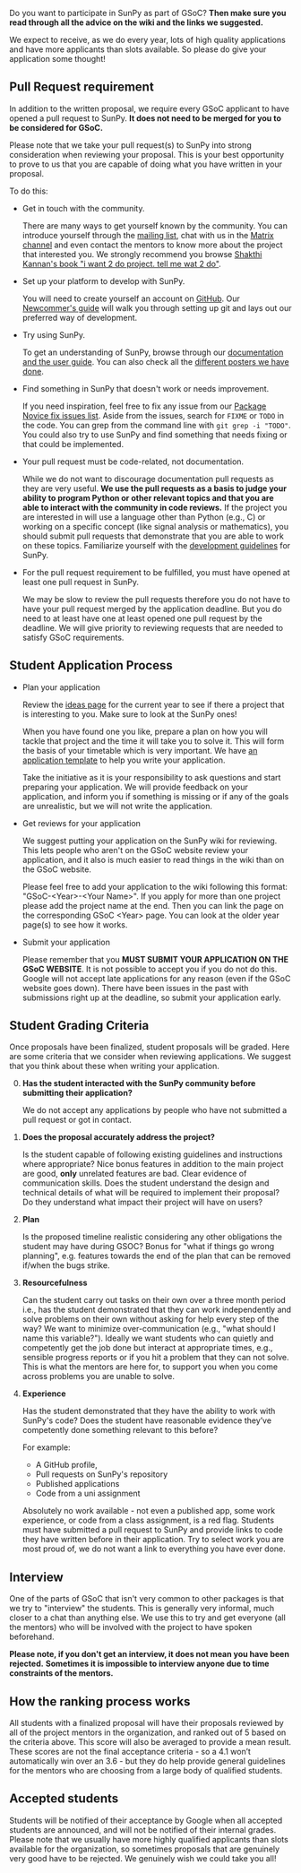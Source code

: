 Do you want to participate in SunPy as part of GSoC?
**Then make sure you read through all the advice on the wiki and the links we suggested.**

We expect to receive, as we do every year, lots of high quality applications and have more applicants than slots available.
So please do give your application some thought!

## Pull Request requirement

In addition to the written proposal, we require every GSoC applicant to have opened a pull request to SunPy.
**It does not need to be merged for you to be considered for GSoC.**

Please note that we take your pull request(s) to SunPy into strong consideration when reviewing your proposal.
This is your best opportunity to prove to us that you are capable of doing what you have written in your proposal.

To do this:

* Get in touch with the community.

  There are many ways to get yourself known by the community.
  You can introduce yourself through the [mailing list](https://groups.google.com/group/sunpy), chat with us in the [Matrix channel](https://riot.im/app/#/room/#sunpy:matrix.org) and even contact the mentors to know more about the project that interested you.
  We strongly recommend you browse [Shakthi Kannan's book "i want 2 do project. tell me wat 2 do"](http://shakthimaan.com/downloads/book/chapter1.pdf).

* Set up your platform to develop with SunPy.

  You will need to create yourself an account on [GitHub](https://github.com).
  Our [Newcommer's guide](http://docs.sunpy.org/en/latest/dev_guide/newcomers.html) will walk you through setting up git and lays out our preferred way of development.

* Try using SunPy.

  To get an understanding of SunPy, browse through our [documentation and the user guide](http://docs.sunpy.org/en/stable/guide/index.html).
  You can also check all the [different posters we have done](http://figshare.com/articles/search?q=sunpy&quick=1).

* Find something in SunPy that doesn't work or needs improvement.

  If you need inspiration, feel free to fix any issue from our [Package Novice fix issues list](https://github.com/sunpy/sunpy/labels/Package%20Novice).
  Aside from the issues, search for `FIXME` or `TODO` in the code.
  You can grep from the command line with `git grep -i "TODO"`.
  You could also try to use SunPy and find something that needs fixing or that could be implemented.

* Your pull request must be code-related, not documentation.

  While we do not want to discourage documentation pull requests as they are very useful.
  **We use the pull requests as a basis to judge your ability to program Python or other relevant topics and that you are able to interact with the community in code reviews.**
  If the project you are interested in will use a language other than Python (e.g., C) or working on a specific concept (like signal analysis or mathematics), you should submit pull requests that demonstrate that you are able to work on these topics.
  Familiarize yourself with the [development guidelines](http://docs.sunpy.org/en/latest/dev_guide/index.html) for SunPy.

* For the pull request requirement to be fulfilled, you must have opened at least one pull request in SunPy.

  We may be slow to review the pull requests therefore you do not have to have your pull request merged by the application deadline.
  But you do need to at least have one at least opened one pull request by the deadline.
  We will give priority to reviewing requests that are needed to satisfy GSoC requirements.

## Student Application Process

* Plan your application

    Review the [ideas page](http://openastronomy.org/gsoc/) for the current year to see if there a project that is interesting to you.
    Make sure to look at the SunPy ones!

    When you have found one you like, prepare a plan on how you will tackle that project and the time it will take you to solve it.
    This will form the basis of your timetable which is very important.
    We have [an application template](https://github.com/OpenAstronomy/GSoC/blob/master/application_students.md) to help you write your application.

    Take the initiative as it is your responsibility to ask questions and start preparing your application.
    We will provide feedback on your application, and inform you if something is missing or if any of the goals are unrealistic, but we will not write the application.

* Get reviews for your application

    We suggest putting your application on the SunPy wiki for reviewing.
    This lets people who aren't on the GSoC website review your application, and it also is much easier to read things in the wiki than on the GSoC website.

    Please feel free to add your application to the wiki following this format: "GSoC-\<Year\>-\<Your Name\>".
    If you apply for more than one project please add the project name at the end.
    Then you can link the page on the corresponding GSoC \<Year\> page.
    You can look at the older year page(s) to see how it works.

* Submit your application

    Please remember that you **MUST SUBMIT YOUR APPLICATION ON THE GSoC WEBSITE**.
    It is not possible to accept you if you do not do this.
    Google will not accept late applications for any reason (even if the GSoC website goes down).
    There have been issues in the past with submissions right up at the deadline, so submit your application early.

## Student Grading Criteria

Once proposals have been finalized, student proposals will be graded.
Here are some criteria that we consider when reviewing applications.
We suggest that you think about these when writing your application.

0. **Has the student interacted with the SunPy community before submitting their application?**

    We do not accept any applications by people who have not submitted a pull request or got in contact.

1. **Does the proposal accurately address the project?**

    Is the student capable of following existing guidelines and instructions where appropriate?
    Nice bonus features in addition to the main project are good, **only** unrelated features are bad.
    Clear evidence of communication skills.
    Does the student understand the design and technical details of what will be required to implement their proposal?
    Do they understand what impact their project will have on users?

2. **Plan**

    Is the proposed timeline realistic considering any other obligations the student may have during GSOC?
    Bonus for "what if things go wrong planning", e.g. features towards the end of the plan that can be removed if/when the bugs strike.

3. **Resourcefulness**

    Can the student carry out tasks on their own over a three month period i.e., has the student demonstrated that they can work independently and solve problems on their own without asking for help every step of the way?
    We want to minimize over-communication (e.g., "what should I name this variable?").
    Ideally we want students who can quietly and competently get the job done but interact at appropriate times, e.g., sensible progress reports or if you hit a problem that they can not solve.
    This is what the mentors are here for, to support you when you come across problems you are unable to solve.

4. **Experience**

    Has the student demonstrated that they have the ability to work with SunPy's code?
    Does the student have reasonable evidence they’ve competently done something relevant to this before?

    For example:

    - A GitHub profile,
    - Pull requests on SunPy's repository
    - Published applications
    - Code from a uni assignment

    Absolutely no work available - not even a published app, some work experience, or code from a class assignment, is a red flag.
    Students must have submitted a pull request to SunPy and provide links to code they have written before in their application.
    Try to select work you are most proud of, we do not want a link to everything you have ever done.

## Interview

One of the parts of GSoC that isn't very common to other packages is that we try to "interview" the students.
This is generally very informal, much closer to a chat than anything else.
We use this to try and get everyone (all the mentors) who will be involved with the project to have spoken beforehand.

**Please note, if you don't get an interview, it does not mean you have been rejected.**
**Sometimes it is impossible to interview anyone due to time constraints of the mentors.**

## How the ranking process works

All students with a finalized proposal will have their proposals reviewed by all of the project mentors in the organization, and ranked out of 5 based on the criteria above.
This score will also be averaged to provide a mean result.
These scores are not the final acceptance criteria - so a 4.1 won’t automatically win over an 3.6 - but they do help provide general guidelines for the mentors who are choosing from a large body of qualified students.

## Accepted students

Students will be notified of their acceptance by Google when all accepted students are announced, and will not be notified of their internal grades.
Please note that we usually have more highly qualified applicants than slots available for the organization, so sometimes proposals that are genuinely very good have to be rejected.
We genuinely wish we could take you all!
